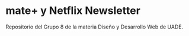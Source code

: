 # mate+ y Netflix Newsletter

Repositorio del Grupo 8 de la materia Diseño y Desarrollo Web de UADE. 
